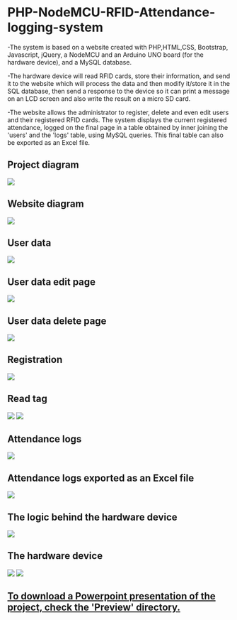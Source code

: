 # PHP-NodeMCU-RFID-Attendance-logging-system
-The system is based on a website created with PHP,HTML,CSS, Bootstrap, Javascript, jQuery, a NodeMCU and an Arduino UNO board (for the hardware device), and a MySQL database.

-The hardware device will read RFID cards, store their information, and send it to the website which will process the data and then modify it/store it in the SQL database, then send a response to the device so it can print a message on an LCD screen and also write the result on a micro SD card.

-The website allows the administrator to register, delete and even edit users and their registered RFID cards. The system displays the current registered attendance, logged on the final page in a table obtained by inner joining the 'users' and the 'logs' table, using MySQL queries. This final table can also be exported as an Excel file.

<h2>Project diagram</h2>
<img src="Preview/bloc.jpg">
<h2>Website diagram</h2>
<img src="Preview/site.jpg">
<h2>User data</h2>
<img src="Preview/studenti.JPG">
<h2>User data edit page</h2>
<img src="Preview/edit.JPG">
<h2>User data delete page</h2>
<img src="Preview/delete.JPG">
<h2>Registration</h2>
<img src="Preview/inregistrare.JPG">
<h2>Read tag</h2>
<img src="Preview/date cartela.JPG">
<img src="Preview/date.JPG">
<h2>Attendance logs</h2>
<img src="Preview/prezenta.JPG">
<h2>Attendance logs exported as an Excel file</h2>
<img src="Preview/excel.JPG">
<h2>The logic behind the hardware device</h2>
<img src="Preview/hardware flowchart.JPG">
<h2>The hardware device</h2>
<img src="Preview/device outside.jpg">
<img src="Preview/device inside.jpg">

<a href="https://github.com/chrisssCurry/IoT-RFID-Attendance-logging-system/tree/main/Preview"><h2>To download a Powerpoint presentation of the project, check the 'Preview' directory.</h2></a>
